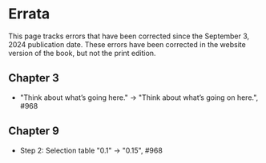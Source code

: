 # Errata

This page tracks errors that have been corrected since the September 3, 2024 publication date. These errors have been corrected in the website version of the book, but not the print edition.

## Chapter 3

- "Think about what’s going here." -> "Think about what’s going on here.", #968

## Chapter 9

- Step 2: Selection table "0.1" -> "0.15", #968

